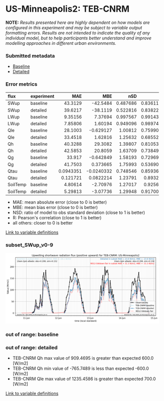 # US-Minneapolis2: TEB-CNRM

**NOTE:** *Results presented here are highly dependent on how models are configured in this experiment and may be subject to variable output formatting errors. Results are not intended to indicate the quality of any individual model, but to help participants better understand and improve modelling approaches in different urban environments.*

### Submitted metadata

- [Baseline](TEB-CNRM_US-Minneapolis2_baseline_attrs.md)
- [Detailed](TEB-CNRM_US-Minneapolis2_detailed_attrs.md)

### Error metrics

| flux     | experiment   |        MAE |         MBE |      nSD |        R |         5th |       95th |      RMSE |    cRMSE |       AMBE |      1-nSD |        1-R |   nSkewness |   nKurtosis |   Overlap |
|:---------|:-------------|-----------:|------------:|---------:|---------:|------------:|-----------:|----------:|---------:|-----------:|-----------:|-----------:|------------:|------------:|----------:|
| SWup     | baseline     | 43.3129    | -42.5484    | 0.487686 | 0.836114 |  2.35767    | 164.285    | 75.9656   | 0.649858 | 42.5484    | 0.512314   | 0.163886   |  0.623439   |   1.09073   | 0.181725  |
| SWup     | detailed     | 39.6217    | -38.1119    | 0.522816 | 0.838221 |  2.33825    | 153.848    | 71.9323   | 0.629973 | 38.1119    | 0.477184   | 0.161779   |  0.630246   |   1.09268   | 0.153813  |
| LWup     | baseline     |  9.35156   |   7.37694   | 0.997567 | 0.991433 | 12.9341     |   9.4888   | 12.0123   | 0.130757 |  7.37694   | 0.00243409 | 0.00856653 |  0.29332    |   0.111836  | 0.0750637 |
| LWup     | detailed     |  7.85806   |   1.60194   | 0.949096 | 0.989747 | 10.3584     |   5.31291  | 10.8857   | 0.148506 |  1.60194   | 0.0509049  | 0.0102533  |  0.00443421 |   0.288277  | 0.0644998 |
| Qle      | baseline     | 28.1003    |  -0.629127  | 1.00812  | 0.759907 |  3.39643    |   6.15191  | 53.6457   | 0.695811 |  0.629127  | 0.00812411 | 0.240093   |  0.021401   |   0.108061  | 0.130979  |
| Qle      | detailed     | 33.4518    |   1.62816   | 1.25632  | 0.685524 |  2.71748    |  20.2248   | 71.3393   | 0.925129 |  1.62816   | 0.256319   | 0.314476   |  0.518754   |   1.76764   | 0.217957  |
| Qh       | baseline     | 40.3288    |  29.3082    | 1.39807  | 0.810536 |  9.01391    |  87.0588   | 60.2099   | 0.829594 | 29.3082    | 0.398068   | 0.189464   |  0.270602   |   0.151778  | 0.194847  |
| Qh       | detailed     | 42.5853    |  20.8059    | 1.63709  | 0.738491 | 16.3771     |  66.5675   | 74.2015   | 1.12344  | 20.8059    | 0.637094   | 0.261509   |  0.388785   |   1.91325   | 0.234732  |
| Qg       | baseline     | 33.917     |  -0.642849  | 1.58193  | 0.729691 | 39.4873     |  33.3865   | 48.7912   | 1.09264  |  0.642849  | 0.581921   | 0.270309   |  0.549901   |   0.876855  | 0.320472  |
| Qg       | detailed     | 41.7503    |   0.373665  | 1.75993  | 0.536908 | 32.7856     |  45.453    | 66.3414   | 1.48577  |  0.373665  | 0.759918   | 0.463092   |  0.0395304  |   0.504126  | 0.271057  |
| Qtau     | baseline     |  0.0943351 |  -0.0240332 | 0.748546 | 0.859368 |  0.0181745  |   0.167603 |  0.143243 | 0.523228 |  0.0240332 | 0.251455   | 0.140632   |  0.128789   |   0.270651  | 0.143411  |
| Qtau     | detailed     |  0.121721  |   0.0822214 | 1.23791  | 0.89322  |  0.00678858 |   0.181277 |  0.173607 | 0.566539 |  0.0822214 | 0.237904   | 0.10678    |  0.0451738  |   0.0835019 | 0.152745  |
| SoilTemp | baseline     |  4.80614   |  -2.70976   | 1.27017  | 0.92564  | 10.3949     |   2.64784  |  6.04387  | 0.511753 |  2.70976   | 0.270172   | 0.07436    |  4.41773    |   0.499925  | 0.240176  |
| SoilTemp | detailed     |  5.29813   |  -3.07736   | 1.29948  | 0.917006 | 10.9599     |   2.9412   |  6.59569  | 0.55262  |  3.07736   | 0.299486   | 0.0829939  |  3.66076    |   0.46605   | 0.240334  |

 - MAE: mean absolute error (close to 0 is better)
 - MBE: mean bias error (close to 0 is better)
 - NSD: ratio of model to obs standard deviation (close to 1 is better)
 - R: Pearson's correlation (close to 1 is better)
 - all others: closer to 0 is better

[Link to variable definitions](../modelattrs/variable_definitions.md)

### <a name="subset_swup_v0-9"></a>subset_SWup_v0-9
[![TEB-CNRM_US-Minneapolis2_subset_SWup_v0-9.png](TEB-CNRM_US-Minneapolis2_subset_SWup_v0-9.png)](TEB-CNRM_US-Minneapolis2_subset_SWup_v0-9.png)

### out of range: baseline


### out of range: detailed

 - TEB-CNRM Qh max value of 909.4695 is greater than expected 600.0 [W/m2]
 - TEB-CNRM Qh min value of -765.7489 is less than expected -600.0 [W/m2]
 - TEB-CNRM Qle max value of 1235.4586 is greater than expected 700.0 [W/m2]


[Link to variable definitions](../modelattrs/variable_definitions.md)

